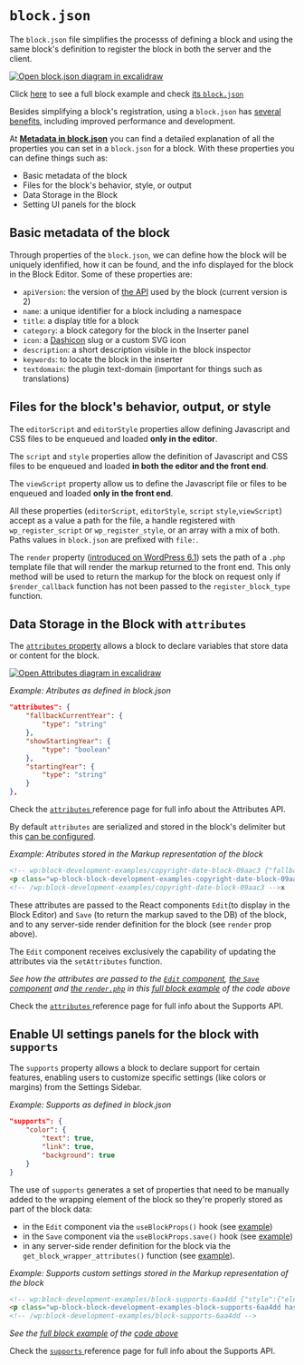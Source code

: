 # `block.json`

The `block.json` file simplifies the processs of defining a block and using the same block's definition to register the block in both the server and the client.

[![Open block.json diagram in excalidraw](https://developer.wordpress.org/files/2023/11/block-json.png)](https://excalidraw.com/#json=v1GrIkGsYGKv8P14irBy6,Yy0vl8q7DTTL2VsH5Ww27A "Open block.json diagram in excalidraw")

<div class="callout callout-tip">
Click <a href="https://github.com/WordPress/block-development-examples/tree/trunk/plugins/block-supports-6aa4dd">here</a> to see a full block example and check <a href="https://github.com/WordPress/block-development-examples/blob/trunk/plugins/block-supports-6aa4dd/src/block.json">its <code>block.json</code></a>
</div>

Besides simplifying a block's registration, using a `block.json` has [several benefits](https://developer.wordpress.org/block-editor/reference-guides/block-api/block-metadata/#benefits-using-the-metadata-file), including improved performance and development.

At [**Metadata in block.json**](https://developer.wordpress.org/block-editor/reference-guides/block-api/block-metadata/#benefits-using-the-metadata-file) you can find a detailed explanation of all the properties you can set in a `block.json` for a block. With these properties you can define things such as:

- Basic metadata of the block
- Files for the block's behavior, style, or output
- Data Storage in the Block
- Setting UI panels for the block

## Basic metadata of the block

Through properties of the `block.json`, we can define how the block will be uniquely idenfified, how it can be found, and the info displayed for the block in the Block Editor. Some of these properties are:

- `apiVersion`: the version of [the API](https://developer.wordpress.org/block-editor/reference-guides/block-api/block-api-versions/) used by the block (current version is 2)
- `name`:  a unique identifier for a block including a namespace
- `title`:  a display title for a block
- `category`:  a block category for the block in the Inserter panel
- `icon`:  a [Dashicon](https://developer.wordpress.org/resource/dashicons) slug or a custom SVG icon
- `description`:  a short description visible in the block inspector
- `keywords`: to locate the block in the inserter
- `textdomain`: the plugin text-domain (important for things such as translations)

## Files for the block's behavior, output, or style 

The `editorScript` and `editorStyle` properties allow defining Javascript and CSS files to be enqueued and loaded **only in the editor**.

The `script` and `style` properties allow the definition of Javascript and CSS files to be enqueued and loaded **in both the editor and the front end**.

The `viewScript` property allow us to define the Javascript file or files to be enqueued and loaded **only in the front end**.

All these properties (`editorScript`, `editorStyle`, `script` `style`,`viewScript`) accept as a value a path for the file, a handle registered with `wp_register_script` or `wp_register_style`, or an array with a mix of both. Paths values in `block.json` are prefixed with `file:`.

The `render` property ([introduced on WordPress 6.1](https://make.wordpress.org/core/2022/10/12/block-api-changes-in-wordpress-6-1/)) sets the path of a `.php` template file that will render the markup returned to the front end. This only method will be used to return the markup for the block on request only if `$render_callback` function has not been passed to the `register_block_type` function.

## Data Storage in the Block with `attributes`

The [`attributes` property](https://developer.wordpress.org/block-editor/reference-guides/block-api/block-attributes/) allows a block to declare variables that store data or content for the block.

[![Open Attributes diagram in excalidraw](https://developer.wordpress.org/files/2023/11/attributes.png)](https://excalidraw.com/#json=pSgCZy8q9GbH7r0oz2fL1,MFCLd6ddQHqi_UqNp5ZSgg "Open Attributes diagram in excalidraw")

_Example: Atributes as defined in block.json_
```json
"attributes": {
	"fallbackCurrentYear": {
		"type": "string"
	},
	"showStartingYear": {
		"type": "boolean"
	},
	"startingYear": {
		"type": "string"
	}
},
```

<div class="callout callout-info">
Check the <a href="https://developer.wordpress.org/redesign-test/block-editor/reference-guides/block-api/block-attributes/"> <code>attributes</code> </a> reference page for full info about the Attributes API. 
</div>

By default `attributes` are serialized and stored in the block's delimiter but this [can be configured](https://developer.wordpress.org/news/2023/09/understanding-block-attributes/).

_Example: Atributes stored in the Markup representation of the block_
```html
<!-- wp:block-development-examples/copyright-date-block-09aac3 {"fallbackCurrentYear":"2023","showStartingYear":true,"startingYear":"2020"} -->
<p class="wp-block-block-development-examples-copyright-date-block-09aac3">© 2020–2023</p>
<!-- /wp:block-development-examples/copyright-date-block-09aac3 -->x
```

These attributes are passed to the React components `Edit`(to display in the Block Editor) and `Save` (to return the markup saved to the DB) of the block, and to any server-side render definition for the block (see `render` prop above). 

The `Edit` component receives exclusively the capability of updating the attributes via the `setAttributes` function.

_See how the attributes are passed to the [`Edit` component](https://github.com/WordPress/block-development-examples/blob/trunk/plugins/copyright-date-block-09aac3/src/edit.js), [the `Save` component](https://github.com/WordPress/block-development-examples/blob/trunk/plugins/copyright-date-block-09aac3/src/save.js) and [the `render.php`](https://github.com/WordPress/block-development-examples/blob/trunk/plugins/copyright-date-block-09aac3/src/render.php) in this [full block example](https://github.com/WordPress/block-development-examples/tree/trunk/plugins/copyright-date-block-09aac3) of the  code above_

<div class="callout callout-info">
Check the <a href="https://developer.wordpress.org/block-editor/reference-guides/block-api/block-attributes/"> <code>attributes</code> </a> reference page for full info about the Supports API. 
</div>

## Enable UI settings panels for the block with `supports`

The `supports` property allows a block to declare support for certain features, enabling users to customize specific settings (like colors or margins) from the Settings Sidebar.

_Example: Supports as defined in block.json_

```json
"supports": {
	"color": {
		"text": true,
		"link": true,
		"background": true
	}
}
```

The use of `supports` generates a set of properties that need to be manually added to the wrapping element of the block so they're properly stored as part of the block data:
- in the `Edit` component via the `useBlockProps()` hook (see [example](https://github.com/WordPress/block-development-examples/blob/trunk/plugins/copyright-date-block-09aac3/src/edit.js#L106))
- in the `Save` component via the `useBlockProps.save()` hook (see [example](https://github.com/WordPress/block-development-examples/blob/e804d8416775de94fccae27be6f26ae0ae75b3d9/plugins/copyright-date-block-09aac3/src/save.js#L40)) 
- in any server-side render definition for the block via the `get_block_wrapper_attributes()` function (see [example](https://github.com/WordPress/block-development-examples/blob/trunk/plugins/copyright-date-block-09aac3/src/render.php#L31)). 

_Example: Supports custom settings stored in the Markup representation of the block_

```html
<!-- wp:block-development-examples/block-supports-6aa4dd {"style":{"elements":{"link":{"color":{"text":"var:preset|color|contrast"}}}},"backgroundColor":"accent-3","textColor":"contrast"} -->
<p class="wp-block-block-development-examples-block-supports-6aa4dd has-contrast-color has-accent-3-background-color has-text-color has-background has-link-color">Hello World!</p>
<!-- /wp:block-development-examples/block-supports-6aa4dd -->
```

_See the [full block example](https://github.com/WordPress/block-development-examples/tree/trunk/plugins/block-supports-6aa4dd) of the  [code above](https://github.com/WordPress/block-development-examples/blob/trunk/plugins/block-supports-6aa4dd/src/block.json)_

<div class="callout callout-info">
Check the <a href="https://developer.wordpress.org/block-editor/reference-guides/block-api/block-supports/"> <code>supports</code> </a> reference page for full info about the Supports API. 
</div>
